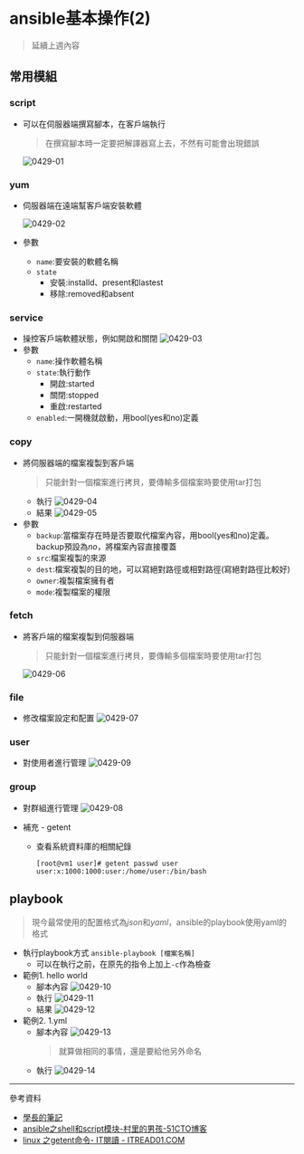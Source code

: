 # ansible基本操作(2)
> 延續上週內容
## 常用模組
### script
* 可以在伺服器端撰寫腳本，在客戶端執行
    >在撰寫腳本時一定要把解譯器寫上去，不然有可能會出現錯誤

    ![0429-01](./20200429/0429-01.png)
### yum
* 伺服器端在遠端幫客戶端安裝軟體

    ![0429-02](./20200429/0429-02.png)
* 參數
    * `name`:要安裝的軟體名稱
    * `state`
        * 安裝:installd、present和lastest
        * 移除:removed和absent
### service
* 操控客戶端軟體狀態，例如開啟和關閉
    ![0429-03](./20200429/0429-03.png)
* 參數
    * `name`:操作軟體名稱
    * `state`:執行動作
        * 開啟:started
        * 關閉:stopped
        * 重啟:restarted
    * `enabled`:一開機就啟動，用bool(yes和no)定義
### copy
* 將伺服器端的檔案複製到客戶端
    >只能針對一個檔案進行拷貝，要傳輸多個檔案時要使用tar打包
    * 執行
        ![0429-04](./20200429/0429-04.png)
    * 結果
        ![0429-05](./20200429/0429-05.png)
* 參數
    * `backup`:當檔案存在時是否要取代檔案內容，用bool(yes和no)定義。backup預設為*no*，將檔案內容直接覆蓋
    * `src`:檔案複製的來源
    * `dest`:檔案複製的目的地，可以寫絕對路徑或相對路徑(寫絕對路徑比較好)
    * `owner`:複製檔案擁有者
    * `mode`:複製檔案的權限
### fetch
* 將客戶端的檔案複製到伺服器端
    >只能針對一個檔案進行拷貝，要傳輸多個檔案時要使用tar打包

    ![0429-06](./20200429/0429-06.png)
### file
* 修改檔案設定和配置
    ![0429-07](./20200429/0429-07.png)
### user
* 對使用者進行管理
    ![0429-09](./20200429/0429-09.png)
### group
* 對群組進行管理
    ![0429-08](./20200429/0429-08.png)

* 補充 - getent
    * 查看系統資料庫的相關紀錄
        ```
        [root@vm1 user]# getent passwd user
        user:x:1000:1000:user:/home/user:/bin/bash
        ```
## playbook
>現今最常使用的配置格式為*json*和*yaml*，ansible的playbook使用yaml的格式
* 執行playbook方式
    `ansible-playbook [檔案名稱]`
    * 可以在執行之前，在原先的指令上加上`-c`作為檢查
* 範例1. hello world
    * 腳本內容
        ![0429-10](./20200429/0429-10.png)
    * 執行
        ![0429-11](./20200429/0429-11.png)
    * 結果
        ![0429-12](./20200429/0429-12.png)
* 範例2. 1.yml
    * 腳本內容
        ![0429-13](./20200429/0429-13.png)
        >就算做相同的事情，還是要給他另外命名
    * 執行
        ![0429-14](./20200429/0429-14.png)

---
參考資料
* [學長的筆記](https://github.com/istar0me/linux-note/blob/107-2/Ansible.md)
* [ansible之shell和script模块-村里的男孩-51CTO博客](https://blog.51cto.com/noodle/1769474)
* [linux 之getent命令- IT閱讀 - ITREAD01.COM](https://www.itread01.com/articles/1476610536.html)